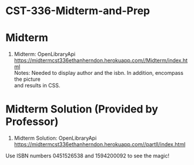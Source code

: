 # CST-336-Midterm-and-Prep

# Midterm     
1. Midterm: OpenLibraryApi    
https://midtermcst336ethanherndon.herokuapp.com//Midterm/index.html     
Notes: Needed to display author and the isbn. In addition, encompass the picture     
and results in CSS.  

# Midterm Solution (Provided by Professor)     
1. Midterm Solution: OpenLibraryApi    
https://midtermcst336ethanherndon.herokuapp.com//partll/index.html      

Use ISBN numbers 0451526538 and 1594200092 to see the magic!    